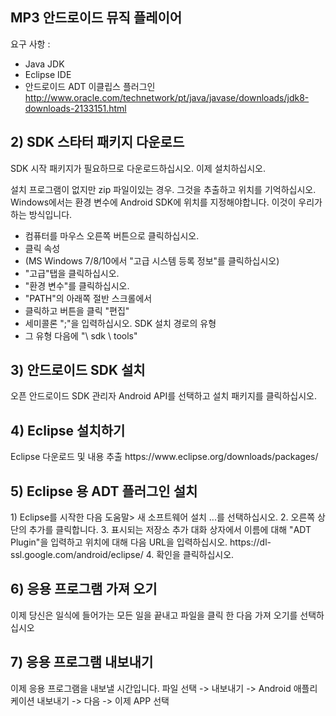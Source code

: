 
<h2>MP3 안드로이드 뮤직 플레이어</h2>

요구 사항 :
- Java JDK
- Eclipse IDE
- 안드로이드 ADT 이클립스 플러그인
http://www.oracle.com/technetwork/pt/java/javase/downloads/jdk8-downloads-2133151.html

<h2>2) SDK 스타터 패키지 다운로드</h2>
SDK 시작 패키지가 필요하므로 다운로드하십시오. 이제 설치하십시오.

설치 프로그램이 없지만 zip 파일이있는 경우. 그것을 추출하고 위치를 기억하십시오. Windows에서는 환경 변수에 Android SDK에 위치를 지정해야합니다. 이것이 우리가하는 방식입니다.

* 컴퓨터를 마우스 오른쪽 버튼으로 클릭하십시오.
* 클릭 속성
* (MS Windows 7/8/10에서 "고급 시스템 등록 정보"를 클릭하십시오)
* "고급"탭을 클릭하십시오.
* "환경 변수"를 클릭하십시오.
* "PATH"의 아래쪽 절반 스크롤에서
* 클릭하고 버튼을 클릭 "편집"
* 세미콜론 ";"을 입력하십시오. SDK 설치 경로의 유형
* 그 유형 다음에 "\ sdk \ tools"

<h2>3) 안드로이드 SDK 설치</h2>
오픈 안드로이드 SDK 관리자
Android API를 선택하고 설치 패키지를 클릭하십시오.

<h2>4) Eclipse 설치하기</h2>
Eclipse 다운로드 및 내용 추출
https://www.eclipse.org/downloads/packages/

<h2>5) Eclipse 용 ADT 플러그인 설치</h2>
1) Eclipse를 시작한 다음 도움말> 새 소프트웨어 설치 ...를 선택하십시오.
2. 오른쪽 상단의 추가를 클릭합니다.
3. 표시되는 저장소 추가 대화 상자에서 이름에 대해 "ADT Plugin"을 입력하고 위치에 대해 다음 URL을 입력하십시오.
https://dl-ssl.google.com/android/eclipse/
4. 확인을 클릭하십시오.

<h2>6) 응용 프로그램 가져 오기</h2>
이제 당신은 일식에 들어가는 모든 일을 끝내고 파일을 클릭 한 다음 가져 오기를 선택하십시오

<h2>7) 응용 프로그램 내보내기</h2>
이제 응용 프로그램을 내보낼 시간입니다. 파일 선택 -> 내보내기 -> Android 애플리케이션 내보내기 -> 다음 ->
이제 APP 선택
